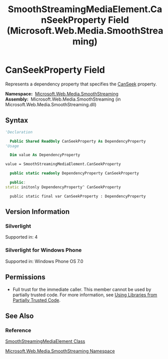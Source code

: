 ﻿---
title: SmoothStreamingMediaElement.CanSeekProperty Field (Microsoft.Web.Media.SmoothStreaming)
TOCTitle: CanSeekProperty Field
ms:assetid: F:Microsoft.Web.Media.SmoothStreaming.SmoothStreamingMediaElement.CanSeekProperty
ms:mtpsurl: https://msdn.microsoft.com/en-us/library/microsoft.web.media.smoothstreaming.smoothstreamingmediaelement.canseekproperty(v=VS.90)
ms:contentKeyID: 23961124
ms.date: 05/02/2012
mtps_version: v=VS.90
f1_keywords:
- Microsoft.Web.Media.SmoothStreaming.SmoothStreamingMediaElement.CanSeekProperty
dev_langs:
- csharp
- jscript
- vb
- cpp
api_location:
- Microsoft.Web.Media.SmoothStreaming.dll
api_name:
- Microsoft.Web.Media.SmoothStreaming.SmoothStreamingMediaElement.CanSeekProperty
api_type:
- Managed
topic_type:
- apiref
- kbSyntax
product_family_name: VS
ROBOTS: INDEX,FOLLOW
---

# CanSeekProperty Field

Represents a dependency property that specifies the [CanSeek](smoothstreamingmediaelement-canseek-property-microsoft-web-media-smoothstreaming_1.md) property.

**Namespace:**  [Microsoft.Web.Media.SmoothStreaming](microsoft-web-media-smoothstreaming-namespace_1.md)  
**Assembly:**  Microsoft.Web.Media.SmoothStreaming (in Microsoft.Web.Media.SmoothStreaming.dll)

## Syntax

```vb
'Declaration

  Public Shared ReadOnly CanSeekProperty As DependencyProperty
'Usage

  Dim value As DependencyProperty

value = SmoothStreamingMediaElement.CanSeekProperty
```

```csharp
  public static readonly DependencyProperty CanSeekProperty
```

```cpp
  public:
static initonly DependencyProperty^ CanSeekProperty
```

```jscript
  public static final var CanSeekProperty : DependencyProperty
```

## Version Information

### Silverlight

Supported in: 4  

### Silverlight for Windows Phone

Supported in: Windows Phone OS 7.0  

## Permissions

  - Full trust for the immediate caller. This member cannot be used by partially trusted code. For more information, see [Using Libraries from Partially Trusted Code](https://msdn.microsoft.com/library/8skskf63).

## See Also

### Reference

[SmoothStreamingMediaElement Class](smoothstreamingmediaelement-class-microsoft-web-media-smoothstreaming_1.md)

[Microsoft.Web.Media.SmoothStreaming Namespace](microsoft-web-media-smoothstreaming-namespace_1.md)

